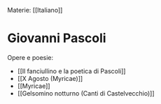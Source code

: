 Materie: [[Italiano]]

# Giovanni Pascoli
Opere e poesie:
- [[Il fanciullino e la poetica di Pascoli]]
- [[X Agosto (Myricae)]]
- [[Myricae]]
- [[Gelsomino notturno (Canti di Castelvecchio)]]